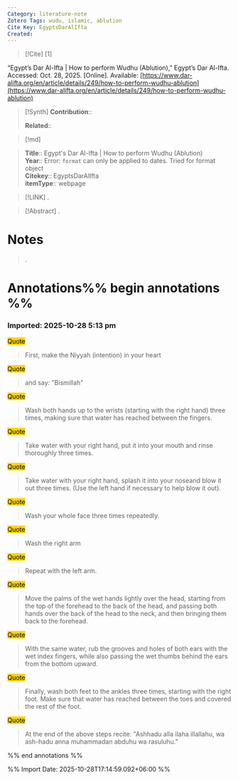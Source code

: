 ```yaml
---
Category: literature-note
Zotero Tags: wudu, islamic, ablution
Cite Key: EgyptsDarAlIfta
Created:  
---
```


> [!Cite]
> [1]

“Egypt’s Dar Al-Ifta | How to perform Wudhu (Ablution),” Egypt’s Dar Al-Ifta. Accessed: Oct. 28, 2025. [Online]. Available: [https://www.dar-alifta.org/en/article/details/249/how-to-perform-wudhu-ablution](https://www.dar-alifta.org/en/article/details/249/how-to-perform-wudhu-ablution)

>[!Synth]
>**Contribution**:: 
>
>**Related**:: 
>

>[!md]
    
> **Title**:: Egypt's Dar Al-Ifta | How to perform Wudhu (Ablution)  
> **Year**:: Error: `format` can only be applied to dates. Tried for format object   
> **Citekey**:: EgyptsDarAlIfta  
> **itemType**:: webpage    

> [!LINK] 
>.

> [!Abstract]
>.
> 
# Notes
>.


# Annotations%% begin annotations %%



### Imported: 2025-10-28 5:13 pm



<mark style="background-color: #ffd400">Quote</mark>
> First, make the Niyyah (intention) in your heart

<mark style="background-color: #ffd400">Quote</mark>
> and say: "Bismillah"

<mark style="background-color: #ffd400">Quote</mark>
> Wash both hands up to the wrists (starting with the right hand) three times, making sure that water has reached between the fingers.

<mark style="background-color: #ffd400">Quote</mark>
> Take water with your right hand, put it into your mouth and rinse thoroughly three times.

<mark style="background-color: #ffd400">Quote</mark>
> Take water with your right hand, splash it into your noseand blow it out three times. (Use the left hand if necessary to help blow it out).

<mark style="background-color: #ffd400">Quote</mark>
> Wash your whole face three times repeatedly.

<mark style="background-color: #ffd400">Quote</mark>
> Wash the right arm

<mark style="background-color: #ffd400">Quote</mark>
> Repeat with the left arm.

<mark style="background-color: #ffd400">Quote</mark>
> Move the palms of the wet hands lightly over the head, starting from the top of the forehead to the back of the head, and passing both hands over the back of the head to the neck, and then bringing them back to the forehead.

<mark style="background-color: #ffd400">Quote</mark>
> With the same water, rub the grooves and holes of both ears with the wet index fingers, while also passing the wet thumbs behind the ears from the bottom upward.

<mark style="background-color: #ffd400">Quote</mark>
> Finally, wash both feet to the ankles three times, starting with the right foot. Make sure that water has reached between the toes and covered the rest of the foot.

<mark style="background-color: #ffd400">Quote</mark>
> At the end of the above steps recite: "Ashhadu alla ilaha illallahu, wa ash-hadu anna muhammadan abduhu wa rasuluhu.”


%% end annotations %%


%% Import Date: 2025-10-28T17:14:59.092+06:00 %%
